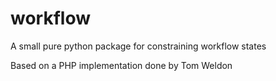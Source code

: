 # workflow
A small pure python package for constraining workflow states


Based on a PHP implementation done by Tom Weldon
